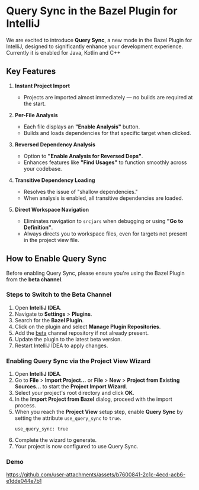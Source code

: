 # Query Sync in the Bazel Plugin for IntelliJ

We are excited to introduce **Query Sync**, a new mode in the Bazel Plugin for IntelliJ, designed to significantly enhance your development experience. 
Currently it is enabled for Java, Kotlin and C++

## Key Features

1. **Instant Project Import**

   - Projects are imported almost immediately — no builds are required at the start.

2. **Per-File Analysis**

   - Each file displays an **"Enable Analysis"** button.
   - Builds and loads dependencies for that specific target when clicked.

3. **Reversed Dependency Analysis**

   - Option to **"Enable Analysis for Reversed Deps"**.
   - Enhances features like **"Find Usages"** to function smoothly across your codebase.

4. **Transitive Dependency Loading**

   - Resolves the issue of "shallow dependencies."
   - When analysis is enabled, all transitive dependencies are loaded.

5. **Direct Workspace Navigation**

   - Eliminates navigation to `srcjars` when debugging or using **"Go to Definition"**.
   - Always directs you to workspace files, even for targets not present in the project view file.

## How to Enable Query Sync

Before enabling Query Sync, please ensure you're using the Bazel Plugin from the **beta channel**.

### Steps to Switch to the Beta Channel

1. Open **IntelliJ IDEA**.
2. Navigate to **Settings** > **Plugins**.
3. Search for the **Bazel Plugin**.
4. Click on the plugin and select **Manage Plugin Repositories**.
5. Add the [beta](https://github.com/bazelbuild/intellij?tab=readme-ov-file#beta-versions) channel repository if not already present.
6. Update the plugin to the latest beta version.
7. Restart IntelliJ IDEA to apply changes.

### Enabling Query Sync via the Project View Wizard

1. Open **IntelliJ IDEA**.
2. Go to **File** > **Import Project...** or **File** > **New** > **Project from Existing Sources...** to start the **Project Import Wizard**.
3. Select your project's root directory and click **OK**.
4. In the **Import Project from Bazel** dialog, proceed with the import process.
5. When you reach the **Project View** setup step, enable **Query Sync** by setting the attribute `use_query_sync` to `true`.
   ```
   use_query_sync: true
   ```
6. Complete the wizard to generate.
7. Your project is now configured to use Query Sync.

### Demo
https://github.com/user-attachments/assets/b7600841-2c1c-4ecd-acb6-e1dde044e7b1


